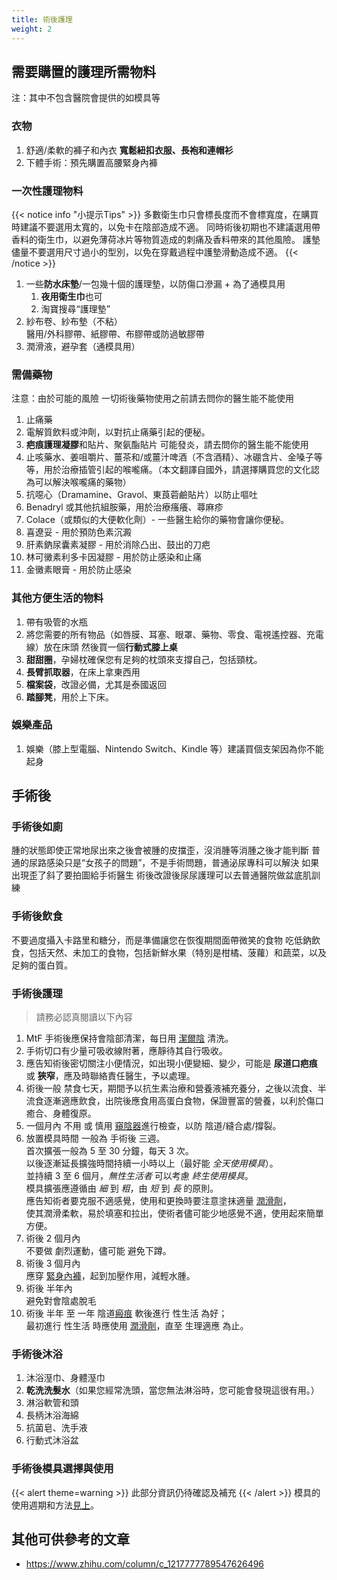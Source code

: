 ```yaml
---
title: 術後護理
weight: 2
---
```


## 需要購置的護理所需物料

注：其中不包含醫院會提供的如模具等

### 衣物

1. 舒適/柔軟的褲子和內衣 **寬鬆紐扣衣服、長袍和連帽衫**
1. 下體手術：預先購置高腰緊身內褲

### 一次性護理物料

{{< notice info "小提示Tips" >}}
多數衛生巾只會標長度而不會標寬度，在購買時建議不要選用太寬的，以免卡在陰部造成不適。
同時術後初期也不建議選用帶香料的衛生巾，以避免薄荷冰片等物質造成的刺痛及香料帶來的其他風險。
護墊儘量不要選用尺寸過小的型別，以免在穿戴過程中護墊滑動造成不適。
{{< /notice >}}

1. 一些**防水床墊**/一包幾十個的護理墊，以防傷口滲漏 + 為了通模具用
   1. **夜用衛生巾**也可
   1. 淘寶搜尋“護理墊”
1. 紗布卷、紗布墊（不粘）\
   醫用/外科膠帶、紙膠帶、布膠帶或防過敏膠帶
1. 潤滑液，避孕套（通模具用）

### 需備藥物

注意：由於可能的風險 一切術後藥物使用之前請去問你的醫生能不能使用

1. 止痛藥
1. 電解質飲料或沖劑，以對抗止痛藥引起的便秘。
1. **疤痕護理凝膠**和貼片、聚氨酯貼片 可能發炎，請去問你的醫生能不能使用
1. 止咳藥水、姜咀嚼片、薑茶和/或薑汁啤酒（不含酒精）、冰硼含片、金嗓子等等，用於治療插管引起的喉嚨痛。（本文翻譯自國外，請選擇購買您的文化認為可以解決喉嚨痛的藥物）
1. 抗噁心（Dramamine、Gravol、東莨菪鹼貼片）以防止嘔吐
1. Benadryl 或其他抗組胺藥，用於治療瘙癢、蕁麻疹
1. Colace（或類似的大便軟化劑）- 一些醫生給你的藥物會讓你便秘。
1. 喜遼妥 - 用於預防色素沉澱
1. 肝素鈉尿囊素凝膠 - 用於消除凸出、鼓出的刀疤
1. 林可黴素利多卡因凝膠 - 用於防止感染和止痛
1. 金黴素眼膏 - 用於防止感染

### 其他方便生活的物料

1. 帶有吸管的水瓶
1. 將您需要的所有物品（如唇膜、耳塞、眼罩、藥物、零食、電視遙控器、充電線）放在床頭
   然後買一個**行動式膝上桌**
1. **甜甜圈**，孕婦枕確保您有足夠的枕頭來支撐自己，包括頸枕。
1. **長臂抓取器**，在床上拿東西用
1. **檔案袋**，改證必備，尤其是泰國返回
1. **踏腳凳**，用於上下床。

### 娛樂產品

1. 娛樂（膝上型電腦、Nintendo Switch、Kindle 等）建議買個支架因為你不能起身

## 手術後

### 手術後如廁

腫的狀態即使正常地尿出來之後會被腫的皮擋歪，沒消腫等消腫之後才能判斷
普通的尿路感染只是“女孩子的問題”，不是手術問題，普通泌尿專科可以解決
如果出現歪了斜了要拍圖給手術醫生
術後改證後尿尿護理可以去普通醫院做盆底肌訓練

### 手術後飲食

不要過度攝入卡路里和糖分，而是準備讓您在恢復期間面帶微笑的食物
吃低鈉飲食，包括天然、未加工的食物，包括新鮮水果（特別是柑橘、菠蘿）和蔬菜，以及足夠的蛋白質。

### 手術後護理

> 請務必認真閱讀以下內容

1. MtF 手術後應保持會陰部清潔，每日用 [潔爾陰](https://www.jd.com/pinpai/9251.html) 清洗。
1. 手術切口有少量可吸收線附著，應靜待其自行吸收。
1. 應告知術後密切關注小便情況，如出現小便變細、變少，可能是 **尿道口疤痕** 或 **狹窄**，應及時聯絡責任醫生，予以處理。
1. 術後一般 禁食七天，期間予以抗生素治療和營養液補充養分，之後以流食、半流食逐漸適應飲食，出院後應食用高蛋白食物，保證豐富的營養，以利於傷口癒合、身體復原。
1. 一個月內 不用 或 慎用 [窺陰器][speculum]進行檢查，以防 陰道/縫合處/撐裂。
1. <a id="srs-post" />放置模具時間 一般為 手術後 三週。\
   首次擴張一般為 5 至 30 分鐘，每天 3 次。\
   以後逐漸延長擴強時間持續一小時以上（最好能 _全天使用模具_）。\
   並持續 3 至 6 個月，_無性生活者_ 可以考慮 _終生使用模具_。\
   模具擴張應遵循由 _細_ 到 _粗_，由 _短_ 到 _長_ 的原則。\
   應告知術者要克服不適感覺，使用和更換時要注意塗抹適量 [潤滑劑][lubricant]，\
   使其潤滑柔軟，易於填塞和拉出，使術者儘可能少地感覺不適，使用起來簡單方便。
1. 術後 2 個月內\
   不要做 劇烈運動，儘可能 避免下蹲。
1. 術後 3 個月內\
   應穿 [緊身內褲][tights]，起到加壓作用，減輕水腫。
1. 術後 半年內\
   避免對會陰處脫毛
1. 術後 半年 至 一年 陰道[瘢痕][scar] 軟後進行 性生活 為好；\
   最初進行 性生活 時應使用 [潤滑劑][lubricant]，直至 生理適應 為止。

[speculum]: https://www.jd.com/xinghao/91928abd8366f92820dc.html
[tights]: https://search.jd.com/search?keyword=緊身內褲&cid3=9743
[lubricant]: https://search.jd.com/search?keyword=潤滑劑&ev=3388_93492%5E3497_70697%5E
[scar]: https://baike.baidu.com/item/瘢痕

### 手術後沐浴

1. 沐浴溼巾、身體溼巾
1. **乾洗洗髮水**（如果您經常洗頭，當您無法淋浴時，您可能會發現這很有用。）
1. 淋浴軟管和頭
1. 長柄沐浴海綿
1. 抗菌皂、洗手液
1. 行動式沐浴盆

### 手術後模具選擇與使用

{{< alert theme=warning >}}
此部分資訊仍待確認及補充
{{< /alert >}}
模具的使用週期和方法[見上](#srs-post)。

## 其他可供參考的文章

- <https://www.zhihu.com/column/c_1217777789547626496>
